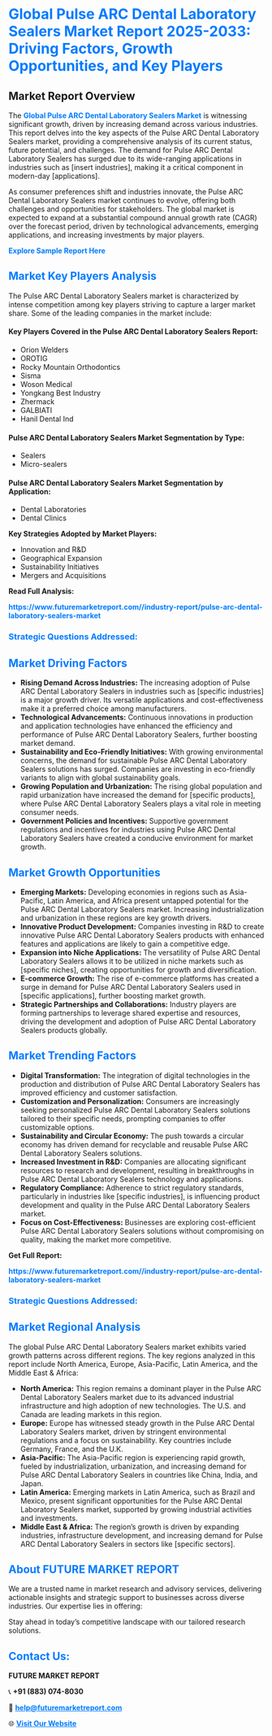 <h1 style="color: #007BFF;">Global Pulse ARC Dental Laboratory Sealers Market Report 2025-2033: Driving Factors, Growth Opportunities, and Key Players</h1>

<section id="overview">
<h2>Market Report Overview</h2>
<p>The <a href="https://www.futuremarketreport.com//industry-report/pulse-arc-dental-laboratory-sealers-market" style="color: #007BFF; text-decoration: none;"><strong>Global Pulse ARC Dental Laboratory Sealers Market</strong></a> is witnessing significant growth, driven by increasing demand across various industries. This report delves into the key aspects of the Pulse ARC Dental Laboratory Sealers market, providing a comprehensive analysis of its current status, future potential, and challenges. The demand for Pulse ARC Dental Laboratory Sealers has surged due to its wide-ranging applications in industries such as [insert industries], making it a critical component in modern-day [applications].</p>
<p>As consumer preferences shift and industries innovate, the Pulse ARC Dental Laboratory Sealers market continues to evolve, offering both challenges and opportunities for stakeholders. The global market is expected to expand at a substantial compound annual growth rate (CAGR) over the forecast period, driven by technological advancements, emerging applications, and increasing investments by major players.</p>
</section>

<section id="overview">
<p><a href="https://www.futuremarketreport.com//request-sample/reportId=50125" style="color: #007BFF; text-decoration: none;"><strong>Explore Sample Report Here</strong></a></p>
</section>

<section id="key-players">
<h2 style="color: #007BFF;">Market Key Players Analysis</h2>
<p>The Pulse ARC Dental Laboratory Sealers market is characterized by intense competition among key players striving to capture a larger market share. Some of the leading companies in the market include:</p>
<h4>Key Players Covered in the Pulse ARC Dental Laboratory Sealers Report:</h4>
<ul><li>Orion Welders</li><li>OROTIG</li><li>Rocky Mountain Orthodontics</li><li>Sisma</li><li>Woson Medical</li><li>Yongkang Best Industry</li><li>Zhermack</li><li>GALBIATI</li><li>Hanil Dental Ind</li></ul>
<h4>Pulse ARC Dental Laboratory Sealers Market Segmentation by Type:</h4>
<ul><li>Sealers</li><li>Micro-sealers</li></ul>

<h4>Pulse ARC Dental Laboratory Sealers Market Segmentation by Application:</h4>
<ul><li>Dental Laboratories</li><li>Dental Clinics</li></ul>
<p><strong>Key Strategies Adopted by Market Players:</strong></p>
<ul>
<li>Innovation and R&D</li>
<li>Geographical Expansion</li>
<li>Sustainability Initiatives</li>
<li>Mergers and Acquisitions</li>
</ul>
</section>

<section>
<p><strong>Read Full Analysis: </strong></p><a href="https://www.futuremarketreport.com//industry-report/pulse-arc-dental-laboratory-sealers-market" style="color: #007BFF; text-decoration: none;"><strong>https://www.futuremarketreport.com//industry-report/pulse-arc-dental-laboratory-sealers-market</strong></a>
<h3 style="color: #007BFF;">Strategic Questions Addressed:</h3>
</section>

<section id="driving-factors">
<h2 style="color: #007BFF;">Market Driving Factors</h2>
<ul>
<li><strong>Rising Demand Across Industries:</strong> The increasing adoption of Pulse ARC Dental Laboratory Sealers in industries such as [specific industries] is a major growth driver. Its versatile applications and cost-effectiveness make it a preferred choice among manufacturers.</li>
<li><strong>Technological Advancements:</strong> Continuous innovations in production and application technologies have enhanced the efficiency and performance of Pulse ARC Dental Laboratory Sealers, further boosting market demand.</li>
<li><strong>Sustainability and Eco-Friendly Initiatives:</strong> With growing environmental concerns, the demand for sustainable Pulse ARC Dental Laboratory Sealers solutions has surged. Companies are investing in eco-friendly variants to align with global sustainability goals.</li>
<li><strong>Growing Population and Urbanization:</strong> The rising global population and rapid urbanization have increased the demand for [specific products], where Pulse ARC Dental Laboratory Sealers plays a vital role in meeting consumer needs.</li>
<li><strong>Government Policies and Incentives:</strong> Supportive government regulations and incentives for industries using Pulse ARC Dental Laboratory Sealers have created a conducive environment for market growth.</li>
</ul>
</section>

<section id="growth-opportunities">
<h2 style="color: #007BFF;">Market Growth Opportunities</h2>
<ul>
<li><strong>Emerging Markets:</strong> Developing economies in regions such as Asia-Pacific, Latin America, and Africa present untapped potential for the Pulse ARC Dental Laboratory Sealers market. Increasing industrialization and urbanization in these regions are key growth drivers.</li>
<li><strong>Innovative Product Development:</strong> Companies investing in R&D to create innovative Pulse ARC Dental Laboratory Sealers products with enhanced features and applications are likely to gain a competitive edge.</li>
<li><strong>Expansion into Niche Applications:</strong> The versatility of Pulse ARC Dental Laboratory Sealers allows it to be utilized in niche markets such as [specific niches], creating opportunities for growth and diversification.</li>
<li><strong>E-commerce Growth:</strong> The rise of e-commerce platforms has created a surge in demand for Pulse ARC Dental Laboratory Sealers used in [specific applications], further boosting market growth.</li>
<li><strong>Strategic Partnerships and Collaborations:</strong> Industry players are forming partnerships to leverage shared expertise and resources, driving the development and adoption of Pulse ARC Dental Laboratory Sealers products globally.</li>
</ul>
</section>

<section id="trending-factors">
<h2 style="color: #007BFF;">Market Trending Factors</h2>
<ul>
<li><strong>Digital Transformation:</strong> The integration of digital technologies in the production and distribution of Pulse ARC Dental Laboratory Sealers has improved efficiency and customer satisfaction.</li>
<li><strong>Customization and Personalization:</strong> Consumers are increasingly seeking personalized Pulse ARC Dental Laboratory Sealers solutions tailored to their specific needs, prompting companies to offer customizable options.</li>
<li><strong>Sustainability and Circular Economy:</strong> The push towards a circular economy has driven demand for recyclable and reusable Pulse ARC Dental Laboratory Sealers solutions.</li>
<li><strong>Increased Investment in R&D:</strong> Companies are allocating significant resources to research and development, resulting in breakthroughs in Pulse ARC Dental Laboratory Sealers technology and applications.</li>
<li><strong>Regulatory Compliance:</strong> Adherence to strict regulatory standards, particularly in industries like [specific industries], is influencing product development and quality in the Pulse ARC Dental Laboratory Sealers market.</li>
<li><strong>Focus on Cost-Effectiveness:</strong> Businesses are exploring cost-efficient Pulse ARC Dental Laboratory Sealers solutions without compromising on quality, making the market more competitive.</li>
</ul>
</section>

<section>
<p><strong>Get Full Report: </strong></p><a href="https://www.futuremarketreport.com//industry-report/pulse-arc-dental-laboratory-sealers-market" style="color: #007BFF; text-decoration: none;"><strong>https://www.futuremarketreport.com//industry-report/pulse-arc-dental-laboratory-sealers-market</strong></a>
<h3 style="color: #007BFF;">Strategic Questions Addressed:</h3>
</section>


<section id="regional-analysis">
<h2 style="color: #007BFF;">Market Regional Analysis</h2>
<p>The global Pulse ARC Dental Laboratory Sealers market exhibits varied growth patterns across different regions. The key regions analyzed in this report include North America, Europe, Asia-Pacific, Latin America, and the Middle East & Africa:</p>
<ul>
<li><strong>North America:</strong> This region remains a dominant player in the Pulse ARC Dental Laboratory Sealers market due to its advanced industrial infrastructure and high adoption of new technologies. The U.S. and Canada are leading markets in this region.</li>
<li><strong>Europe:</strong> Europe has witnessed steady growth in the Pulse ARC Dental Laboratory Sealers market, driven by stringent environmental regulations and a focus on sustainability. Key countries include Germany, France, and the U.K.</li>
<li><strong>Asia-Pacific:</strong> The Asia-Pacific region is experiencing rapid growth, fueled by industrialization, urbanization, and increasing demand for Pulse ARC Dental Laboratory Sealers in countries like China, India, and Japan.</li>
<li><strong>Latin America:</strong> Emerging markets in Latin America, such as Brazil and Mexico, present significant opportunities for the Pulse ARC Dental Laboratory Sealers market, supported by growing industrial activities and investments.</li>
<li><strong>Middle East & Africa:</strong> The region’s growth is driven by expanding industries, infrastructure development, and increasing demand for Pulse ARC Dental Laboratory Sealers in sectors like [specific sectors].</li>
</ul>
</section>

<footer>
<h2 style="color: #007BFF;">About FUTURE MARKET REPORT</h2>
<p>We are a trusted name in market research and advisory services, delivering actionable insights and strategic support to businesses across diverse industries. Our expertise lies in offering:</p>

<p>Stay ahead in today’s competitive landscape with our tailored research solutions.</p>

<h2 style="color: #007BFF;">Contact Us:</h2>
<p><strong>FUTURE MARKET REPORT</strong></p>
<p>📞 <strong>+91 (883) 074-8030</strong></p>
<p>📧 <strong><a href="mailto:help@futuremarketreport.com" style="color: #007BFF;">help@futuremarketreport.com</a></strong></p>
<p>🌐 <strong><a href="https://www.futuremarketreport.com/" style="color: #007BFF;">Visit Our Website</a></strong></p>
</footer>